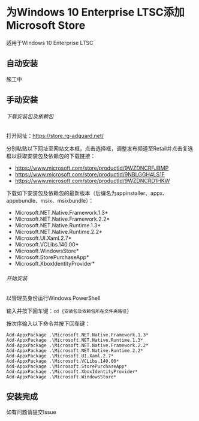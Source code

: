 # 为Windows 10 Enterprise LTSC添加Microsoft Store
适用于Windows 10 Enterprise LTSC

## 自动安装
施工中

## 手动安装
###### 下载安装包及依赖包
打开网址：https://store.rg-adguard.net/

分别粘贴以下网址至网站文本框，点击选择框，调整发布频道至Retail并点击复选框以获取安装包及依赖包的下载链接：
- https://www.microsoft.com/store/productId/9WZDNCRFJBMP
- https://www.microsoft.com/store/productId/9NBLGGH4LS1F
- https://www.microsoft.com/store/productId/9WZDNCRD1HKW

下载如下安装包及依赖包的最新版本（后缀名为appinstaller、appx、appxbundle、msix、msixbundle）：
- Microsoft.NET.Native.Framework.1.3*
- Microsoft.NET.Native.Framework.2.2*
- Microsoft.NET.Native.Runtime.1.3*
- Microsoft.NET.Native.Runtime.2.2*
- Microsoft.UI.Xaml.2.7*
- Microsoft.VCLibs.140.00*
- Microsoft.WindowsStore*
- Microsoft.StorePurchaseApp*
- Microsoft.XboxIdentityProvider*

###### 开始安装
以管理员身份运行Windows PowerShell

输入并按下回车键：`cd {安装包及依赖包所在文件夹路径}`

按次序输入以下命令并按下回车键：
```
Add-AppxPackage .\Microsoft.NET.Native.Framework.1.3*
Add-AppxPackage .\Microsoft.NET.Native.Runtime.1.3*
Add-AppxPackage .\Microsoft.NET.Native.Framework.2.2*
Add-AppxPackage .\Microsoft.NET.Native.Runtime.2.2*
Add-AppxPackage .\Microsoft.UI.Xaml.2.7*
Add-AppxPackage .\Microsoft.VCLibs.140.00*
Add-AppxPackage .\Microsoft.StorePurchaseApp*
Add-AppxPackage .\Microsoft.XboxIdentityProvider*
Add-AppxPackage .\Microsoft.WindowsStore*
```

## 安装完成
如有问题请提交Issue
